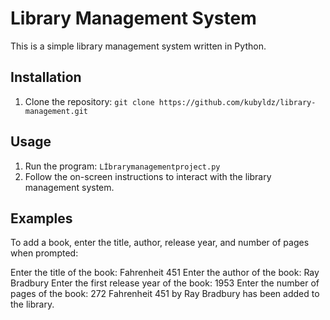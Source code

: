 # Library Management System

This is a simple library management system written in Python.

## Installation

1. Clone the repository: `git clone https://github.com/kubyldz/library-management.git`


## Usage

1. Run the program: `Lİbrarymanagementproject.py`
2. Follow the on-screen instructions to interact with the library management system.

## Examples

To add a book, enter the title, author, release year, and number of pages when prompted:

Enter the title of the book: Fahrenheit 451 
Enter the author of the book: Ray Bradbury
Enter the first release year of the book: 1953
Enter the number of pages of the book: 272
Fahrenheit 451 by Ray Bradbury has been added to the library.


